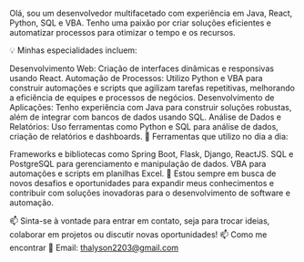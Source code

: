 Olá, sou um desenvolvedor multifacetado com experiência em Java, React, Python, SQL e VBA. Tenho uma paixão por criar soluções eficientes e automatizar processos para otimizar o tempo e os recursos.

💡 Minhas especialidades incluem:

Desenvolvimento Web: Criação de interfaces dinâmicas e responsivas usando React.
Automação de Processos: Utilizo Python e VBA para construir automações e scripts que agilizam tarefas repetitivas, melhorando a eficiência de equipes e processos de negócios.
Desenvolvimento de Aplicações: Tenho experiência com Java para construir soluções robustas, além de integrar com bancos de dados usando SQL.
Análise de Dados e Relatórios: Uso ferramentas como Python e SQL para análise de dados, criação de relatórios e dashboards.
🔧 Ferramentas que utilizo no dia a dia:

Frameworks e bibliotecas como Spring Boot, Flask, Django, ReactJS.
SQL e PostgreSQL para gerenciamento e manipulação de dados.
VBA para automações e scripts em planilhas Excel.
🌱 Estou sempre em busca de novos desafios e oportunidades para expandir meus conhecimentos e contribuir com soluções inovadoras para o desenvolvimento de software e automação.

📫 Sinta-se à vontade para entrar em contato, seja para trocar ideias, colaborar em projetos ou discutir novas oportunidades!
📫 Como me encontrar
📧 Email: thalyson2203@gmail.com


